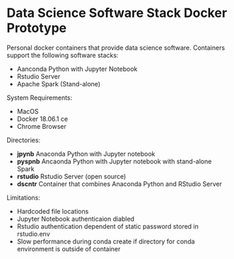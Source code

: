 # Data Science Software Stack Docker Prototype

Personal docker containers that provide data science software.  Containers 
support the following software stacks:
* Aanconda Python with Jupyter Notebook
* Rstudio Server 
* Apache Spark (Stand-alone)

System Requirements:
* MacOS
* Docker 18.06.1 ce
* Chrome Browser

Directories:
* **jpynb** Anaconda Python with Jupyter notebook
* **pyspnb** Ancaonda Python with Jupyter notebook with stand-alone Spark
* **rstudio** Rstudio Server (open source)
* **dscntr** Container that combines Anaconda Python and RStudio Server


Limitations:
* Hardcoded file locations
* Jupyter Notebook authenticaion diabled
* Rstudio authentication dependent of static password stored in rstudio.env
* Slow performance during conda create if directory for conda environment is outside of container